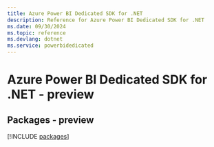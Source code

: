 ```yaml
---
title: Azure Power BI Dedicated SDK for .NET
description: Reference for Azure Power BI Dedicated SDK for .NET
ms.date: 09/30/2024
ms.topic: reference
ms.devlang: dotnet
ms.service: powerbidedicated
---
```

# Azure Power BI Dedicated SDK for .NET - preview
## Packages - preview
[!INCLUDE [packages](power-bi-dedicated-index.md)]